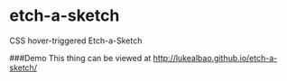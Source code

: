 etch-a-sketch
=============

CSS hover-triggered Etch-a-Sketch

###Demo
This thing can be viewed at http://lukealbao.github.io/etch-a-sketch/